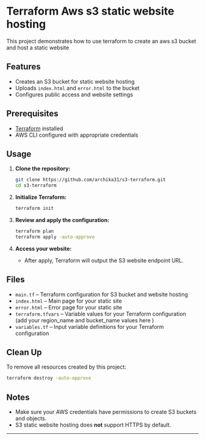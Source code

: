 # Terraform Aws s3 static website hosting
This project demonstrates how to use terraform to create an aws s3 bucket and host a static website

## Features

- Creates an S3 bucket for static website hosting
- Uploads `index.html` and `error.html` to the bucket
- Configures public access and website settings

## Prerequisites

- [Terraform](https://www.terraform.io/downloads.html) installed
- AWS CLI configured with appropriate credentials

## Usage

1. **Clone the repository:**
   ```sh
   git clone https://github.com/archika31/s3-terraform.git
   cd s3-terraform
   ```

2. **Initialize Terraform:**
   ```sh
   terraform init
   ```

3. **Review and apply the configuration:**
   ```sh
   terraform plan
   terraform apply -auto-approve
   ```

4. **Access your website:**
   - After apply, Terraform will output the S3 website endpoint URL.

## Files

- `main.tf` – Terraform configuration for S3 bucket and website hosting
- `index.html` – Main page for your static site
- `error.html` – Error page for your static site
- `terraform.tfvars` – Variable values for your Terraform configuration (add your region_name and bucket_name values here )
- `variables.tf` – Input variable definitions for your Terraform configuration


## Clean Up

To remove all resources created by this project:
```sh
terraform destroy -auto-approve
```

## Notes

- Make sure your AWS credentials have permissions to create S3 buckets and objects.
- S3 static website hosting does **not** support HTTPS by default.

---
